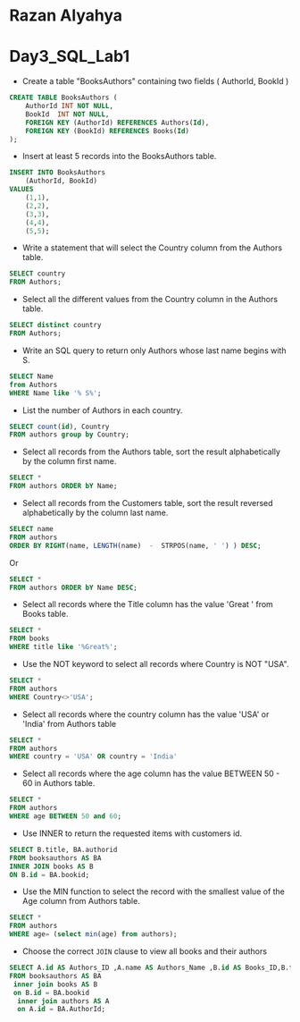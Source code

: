 # Razan Alyahya
# Day3_SQL_Lab1

- Create a table "BooksAuthors" containing two fields ( AuthorId, BookId )
```sql
CREATE TABLE BooksAuthors (
    AuthorId INT NOT NULL,
    BookId  INT NOT NULL,
    FOREIGN KEY (AuthorId) REFERENCES Authors(Id),
    FOREIGN KEY (BookId) REFERENCES Books(Id)
);
```
- Insert at least 5 records into the BooksAuthors table.
```sql
INSERT INTO BooksAuthors
    (AuthorId, BookId)
VALUES
    (1,1),
    (2,2),
    (3,3),
    (4,4),
    (5,5);
```
- Write a statement that will select the Country column from the Authors table.
```sql
SELECT country 
FROM Authors;
```
- Select all the different values from the Country column in the Authors table.
```sql
SELECT distinct country 
FROM Authors;

```
- Write an SQL query to return only Authors whose last name begins with S.
```sql
SELECT Name 
from Authors 
WHERE Name like '% S%';
```
- List the number of Authors in each country.
```sql
SELECT count(id), Country 
FROM authors group by Country;
```
- Select all records from the Authors table, sort the result alphabetically by the column first name.
```sql
SELECT * 
FROM authors ORDER bY Name;
```
- Select all records from the Customers table, sort the result reversed alphabetically by the column last name.
```sql
SELECT name
FROM authors
ORDER BY RIGHT(name, LENGTH(name)  -  STRPOS(name, ' ') ) DESC;
```
Or
```sql
SELECT * 
FROM authors ORDER bY Name DESC;
```
- Select all records where the Title column has the value 'Great ' from Books table.
```sql
SELECT *
FROM books
WHERE title like '%Great%';
```
- Use the NOT keyword to select all records where Country is NOT "USA".
```sql
SELECT * 
FROM authors 
WHERE Country<>'USA';
```
- Select all records where the country column has the value 'USA' or 'India' from Authors table
```sql
SELECT * 
FROM authors 
WHERE country = 'USA' OR country = 'India'
```
- Select all records where the age column has the value BETWEEN 50 - 60 in Authors table.
```sql
SELECT *
FROM authors
WHERE age BETWEEN 50 and 60;
```
- Use INNER to return the requested items with customers id.
```sql
SELECT B.title, BA.authorid
FROM booksauthors AS BA
INNER JOIN books AS B
ON B.id = BA.bookid;
```
- Use the MIN function to select the record with the smallest value of the Age column from Authors table.
```sql
SELECT * 
FROM authors 
WHERE age= (select min(age) from authors);
```
- Choose the correct `JOIN` clause to view all books and their authors
```sql
SELECT A.id AS Authors_ID ,A.name AS Authors_Name ,B.id AS Books_ID,B.title AS Books_Name
FROM booksauthors AS BA
 inner join books AS B
 on B.id = BA.bookid
  inner join authors AS A
  on A.id = BA.AuthorId;
```
